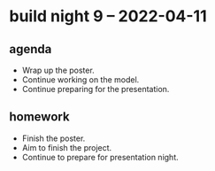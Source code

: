 # build night 9 – 2022-04-11

## agenda

- Wrap up the poster.
- Continue working on the model.
- Continue preparing for the presentation.

## homework

- Finish the poster.
- Aim to finish the project.
- Continue to prepare for presentation night.
